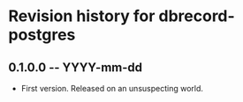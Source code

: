 # Revision history for dbrecord-postgres

## 0.1.0.0 -- YYYY-mm-dd

* First version. Released on an unsuspecting world.
